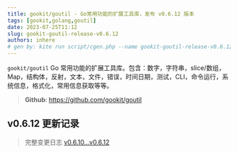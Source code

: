 ```yaml
---
title: gookit/goutil - Go常用功能的扩展工具库，发布 v0.6.12 版本
tags: [gookit,golang,goutil]
date: 2023-07-25T11:12
slug: gookit-goutil-release-v0.6.12
authors: inhere
# gen by: kite run script/cgen.php --name gookit-goutil-release-v0.6.12 --tags gookit,golang,goutil
---
```



`gookit/goutil` Go 常用功能的扩展工具库。包含：数字，字符串，slice/数组，Map，结构体，反射，文本，文件，错误，时间日期，测试，CLI，命令运行，系统信息，格式化，常用信息获取等等。

<!--truncate-->

> **Github**: https://github.com/gookit/goutil

## v0.6.12 更新记录

> 完整变更日志 [v0.6.10...v0.6.12](https://github.com/gookit/goutil/compare/v0.6.10...v0.6.12)



